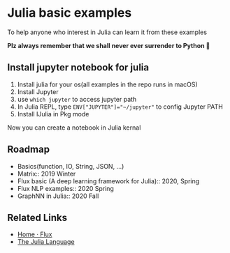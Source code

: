 # Julia basic examples

To help anyone who interest in Julia can learn it from these examples

**Plz always remember that we shall never ever surrender to Python 🐍**

## Install jupyter notebook for julia

1. Install julia for your os(all examples in the repo runs in macOS)
2. Install Jupyter
3. use `which jupyter` to access jupyter path
4. In Julia REPL, type `ENV["JUPYTER"]="~/jupyter"` to config Jupyter PATH
5. Install IJulia in Pkg mode

Now you can create a notebook in Julia kernal

## Roadmap

- Basics(function, IO, String, JSON, ...)
- Matrix:: 2019 Winter
- Flux basic (A deep learning framework for Julia):: 2020, Spring
- Flux NLP examples:: 2020 Spring
- GraphNN in Julia:: 2020 Fall

## Related Links

- [Home · Flux](https://fluxml.ai/Flux.jl/stable/)
- [The Julia Language](https://julialang.org/)

